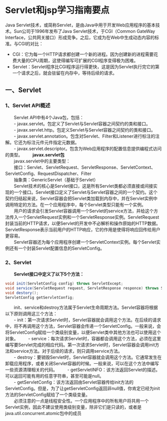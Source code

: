 # Servlet和jsp学习指南要点
Java Servlet技术，或简称Servlet，是由Java中用于开发Web应用程序的基本技术。Sun公司于1996年发布了Java Servlet技术，于CGI（Common GateWay Interface，公共网关接口）形成竞争。之后，它成为在Web中生成动态内容的标准。与CGI的对比：
- CGI：它为每一个HTTP请求都创建一个新的进程。因为创建新的进程需要花费大量的CPU周期，这使得编写可扩展的CGI程序变得极为困难。  
- Servlet：Servlet程序比CGI程序运行得更快，这是因为Servlet执行完它的第一个请求之后，就会驻留在内存中，等待后续的请求。  
## 一、Servlet
### 1、Servlet API概述
　　Servlet API中有4个Java包，包括：  
　　- javax.servlet。包定义了Servlet与Servlet容器之间契约的类和接口。  
　　- javax.servlet.http。包定义Servlet与Servlet容器之间契约的类和接口。  
　　- javax.servlet.annotation。包含对Servlet、Filter和Listener进行标注的注解。它还为标注元件元件指定元数据。  
　　- javax.servlet.descriptor。包含为Web应用程序的配置信息提供编程式访问的类型。
　　**javax.servlet包**  
　　javax.servlet中的主要类型：  
　　接口：Servlet、ServletRequest、ServletResponse、ServletContext、ServletConfig、RequestDispatcher、Filter  
　　抽象类：GenericServlet（基础于Servlet）  
　　Servlet技术的核心是Servlet接口，这是所有Servlet类都必须直接或间接实现的一个接口。Servlet接口定义了Servlet与Servlet容器之间的一个契约。这个契约归结起来说，Servlet容器会把Servlet类加载到内存中，并在Servlet实例中调用特定的方法。在一个应用程序中，每个Servlet类型只能有一个实例。  
　　用户的请求会引发Servlet容器调用一个Servlet的service方法，并给这个方法传入一个ServletRequest实例和一个ServletResponse实例。ServletRequest封装当前的HTTP请求，以便Servlet的开发中不必解析和操作原始的HTTP数据。ServletResponse表示当前用户的HTTP响应，它的作用是使得将响应回传给用户更容易。  
　　Servlet容器还为每个应用程序创建一个ServletContext实例。每个Servlet实例还有一个封装Servlet配置信息的ServletConfig。  
### 2、Servlet
　　**Servlet接口中定义了以下5个方法：**  
```java
void init(ServletConfig config) throws ServletExcept;
void service(ServletRequest request, ServletResponse responce) throws ServletExcept, java.io.IOExcept;
void destory();
ServletConfig getServletConfig;
```
　　init、service和destroy方法属于Servlet生命周期方法。Servlet容器将根据以下原则调用这三个方法：  
　　- init：第一次请求Servlet时，Servlet容器就会调用这个方法。在后续的请求中，将不再调用这个方法，Servlet容器会传递一个ServletConfig。一般来说，会将ServletConfig赋给一个类级别变量，以便Servlet类中其他方法也可以使用这个对象。
　　- service：每次请求Servlet时，容器都会调用这个方法，必须在这里编写要Servlet完成的相应代码。第一次请求Servlet时，Servlet容器会调用init方法和service方法。对于后续的请求，则只调用service方法。  
　　- destroy：要销毁Servlet时，Servlet容器就会调用这个方法。它通常发生在卸载应用程序，或者关闭Servlet容器的时候。一般来说，可以在这个方法中编写一些资源清理相关的代码。
　　- getServletINFO：该方法返回Servlet的描述。可以返回可能有用的任意字符串，甚至可能是null。  
　　- getServletConfig：该方法返回由Servlet容器传给init方法的ServletConfig。但是，为了让getServletConfig返回非null值，你肯定已经为init方法的ServletConfig赋给了一个类级变量。  
　　必须注意的一点是线程安全性。一个应用程序中的所有用户将共用一个Servlet实例，因此不建议使用类级别变量，除非它们是只读的，或者是java.util.concurrent.atomic包中的成员    

